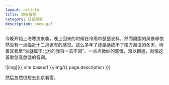 ```yaml
---
layout: article
title: 想去看雪
category: 日记随笔
description: snow.gif
---
```

今晚开始上海寒流来袭，晚上回来的时候在冷雨中瑟瑟发抖，然而周围的风景却依然没有一点临近十二月该有的感觉。<!--more-->这么多年了还是适应不了南方潮湿的冬天，听着耳机里“生就属于北方的我将一去不回”，一点点微妙的感慨，难以把握，就像这首歌忽高忽低的音调。
<!-- 18686774880 -->


![img]({{ site.baseurl }}/img/{{ page.description }})

然后忽然很想去北京看雪。
